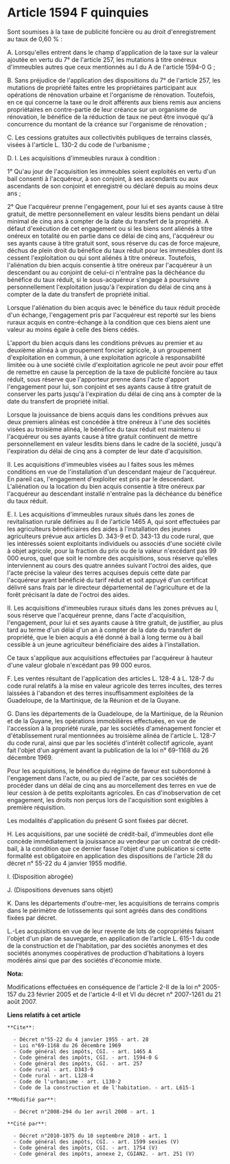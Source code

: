 # Article 1594 F quinquies

Sont soumises à la taxe de publicité foncière ou au droit d'enregistrement au taux de 0,60 % : 

A. Lorsqu'elles entrent dans le champ d'application de la taxe sur la valeur ajoutée en vertu du 7° de l'article 257, les
mutations à titre onéreux d'immeubles autres que ceux mentionnés au I du A de l'article 1594-0 G ; 

B. Sans préjudice de l'application des dispositions du 7° de l'article 257, les mutations de propriété faites entre les
propriétaires participant aux opérations de rénovation urbaine et l'organisme de rénovation. Toutefois, en ce qui concerne la
taxe ou le droit afférents aux biens remis aux anciens propriétaires en contre-partie de leur créance sur un organisme de
rénovation, le bénéfice de la réduction de taux ne peut être invoqué qu'à concurrence du montant de la créance sur
l'organisme de rénovation ; 

C. Les cessions gratuites aux collectivités publiques de terrains classés, visées à l'article L. 130-2 du code de
l'urbanisme ; 

D. I. Les acquisitions d'immeubles ruraux à condition : 

1° Qu'au jour de l'acquisition les immeubles soient exploités en vertu d'un bail consenti à l'acquéreur, à son conjoint, à
ses ascendants ou aux ascendants de son conjoint et enregistré ou déclaré depuis au moins deux ans ; 

2° Que l'acquéreur prenne l'engagement, pour lui et ses ayants cause à titre gratuit, de mettre personnellement en valeur
lesdits biens pendant un délai minimal de cinq ans à compter de la date du transfert de la propriété. A défaut d'exécution de
cet engagement ou si les biens sont aliénés à titre onéreux en totalité ou en partie dans ce délai de cinq ans, l'acquéreur
ou ses ayants cause à titre gratuit sont, sous réserve du cas de force majeure, déchus de plein droit du bénéfice du taux
réduit pour les immeubles dont ils cessent l'exploitation ou qui sont aliénés à titre onéreux. Toutefois, l'aliénation du
bien acquis consentie à titre onéreux par l'acquéreur à un descendant ou au conjoint de celui-ci n'entraîne pas la déchéance
du bénéfice du taux réduit, si le sous-acquéreur s'engage à poursuivre personnellement l'exploitation jusqu'à l'expiration du
délai de cinq ans à compter de la date du transfert de propriété initial. 

Lorsque l'aliénation du bien acquis avec le bénéfice du taux réduit procède d'un échange, l'engagement pris par l'acquéreur
est reporté sur les biens ruraux acquis en contre-échange à la condition que ces biens aient une valeur au moins égale à
celle des biens cédés. 

L'apport du bien acquis dans les conditions prévues au premier et au deuxième alinéa à un groupement foncier agricole, à un
groupement d'exploitation en commun, à une exploitation agricole à responsabilité limitée ou à une société civile
d'exploitation agricole ne peut avoir pour effet de remettre en cause la perception de la taxe de publicité foncière au taux
réduit, sous réserve que l'apporteur prenne dans l'acte d'apport l'engagement pour lui, son conjoint et ses ayants cause à
titre gratuit de conserver les parts jusqu'à l'expiration du délai de cinq ans à compter de la date du transfert de propriété
initial. 

Lorsque la jouissance de biens acquis dans les conditions prévues aux deux premiers alinéas est concédée à titre onéreux à
l'une des sociétés visées au troisième alinéa, le bénéfice du taux réduit est maintenu si l'acquéreur ou ses ayants cause à
titre gratuit continuent de mettre personnellement en valeur lesdits biens dans le cadre de la société, jusqu'à l'expiration
du délai de cinq ans à compter de leur date d'acquisition. 

II. Les acquisitions d'immeubles visées au I faites sous les mêmes conditions en vue de l'installation d'un descendant majeur
de l'acquéreur. En pareil cas, l'engagement d'exploiter est pris par le descendant. L'aliénation ou la location du bien
acquis consentie à titre onéreux par l'acquéreur au descendant installé n'entraîne pas la déchéance du bénéfice du taux
réduit. 

E. I. Les acquisitions d'immeubles ruraux situés dans les zones de revitalisation rurale définies au II de l'article 1465 A,
qui sont effectuées par les agriculteurs bénéficiaires des aides à l'installation des jeunes agriculteurs prévue aux articles
D. 343-9 et D. 343-13 du code rural, que les intéressés soient exploitants individuels ou associés d'une société civile à
objet agricole, pour la fraction du prix ou de la valeur n'excédant pas 99 000 euros, quel que soit le nombre des
acquisitions, sous réserve qu'elles interviennent au cours des quatre années suivant l'octroi des aides, que l'acte précise
la valeur des terres acquises depuis cette date par l'acquéreur ayant bénéficié du tarif réduit et soit appuyé d'un
certificat délivré sans frais par le directeur départemental de l'agriculture et de la forêt précisant la date de l'octroi
des aides. 

II. Les acquisitions d'immeubles ruraux situés dans les zones prévues au I, sous réserve que l'acquéreur prenne, dans l'acte
d'acquisition, l'engagement, pour lui et ses ayants cause à titre gratuit, de justifier, au plus tard au terme d'un délai
d'un an à compter de la date du transfert de propriété, que le bien acquis a été donné à bail à long terme ou à bail cessible
à un jeune agriculteur bénéficiaire des aides à l'installation. 

Ce taux s'applique aux acquisitions effectuées par l'acquéreur à hauteur d'une valeur globale n'excédant pas 99 000 euros. 

F. Les ventes résultant de l'application des articles L. 128-4 à L. 128-7 du code rural relatifs à la mise en valeur agricole
des terres incultes, des terres laissées à l'abandon et des terres insuffisamment exploitées de la Guadeloupe, de la
Martinique, de la Réunion et de la Guyane. 

G. Dans les départements de la Guadeloupe, de la Martinique, de la Réunion et de la Guyane, les opérations immobilières
effectuées, en vue de l'accession à la propriété rurale, par les sociétés d'aménagement foncier et d'établissement rural
mentionnées au troisième alinéa de l'article L. 128-7 du code rural, ainsi que par les sociétés d'intérêt collectif agricole,
ayant fait l'objet d'un agrément avant la publication de la loi n° 69-1168 du 26 décembre 1969. 

Pour les acquisitions, le bénéfice du régime de faveur est subordonné à l'engagement dans l'acte, ou au pied de l'acte, par
ces sociétés de procéder dans un délai de cinq ans au morcellement des terres en vue de leur cession à de petits exploitants
agricoles. En cas d'inobservation de cet engagement, les droits non perçus lors de l'acquisition sont exigibles à première
réquisition. 

Les modalités d'application du présent G sont fixées par décret. 

H. Les acquisitions, par une société de crédit-bail, d'immeubles dont elle concède immédiatement la jouissance au vendeur par
un contrat de crédit-bail, à la condition que ce dernier fasse l'objet d'une publication si cette formalité est obligatoire
en application des dispositions de l'article 28 du décret n° 55-22 du 4 janvier 1955 modifié. 

I. (Disposition abrogée) 

J. (Dispositions devenues sans objet) 

K. Dans les départements d'outre-mer, les acquisitions de terrains compris dans le périmètre de lotissements qui sont agréés
dans des conditions fixées par décret. 

L.-Les acquisitions en vue de leur revente de lots de copropriétés faisant l'objet d'un plan de sauvegarde, en application de
l'article L. 615-1 du code de la construction et de l'habitation, par des sociétés anonymes et des sociétés anonymes
coopératives de production d'habitations à loyers modérés ainsi que par des sociétés d'économie mixte.

**Nota:**

Modifications effectuées en conséquence de l'article 2-II de la loi n° 2005-157 du 23 février 2005 et de l'article 4-II et VI
du décret n° 2007-1261 du 21 août 2007.

**Liens relatifs à cet article**

	**Cite**:

	  - Décret n°55-22 du 4 janvier 1955 - art. 28
	  - Loi n°69-1168 du 26 décembre 1969
	  - Code général des impôts, CGI. - art. 1465 A
	  - Code général des impôts, CGI. - art. 1594-0 G
	  - Code général des impôts, CGI. - art. 257
	  - Code rural - art. D343-9
	  - Code rural - art. L128-4
	  - Code de l'urbanisme - art. L130-2
	  - Code de la construction et de l'habitation. - art. L615-1

	**Modifié par**:

	  - Décret n°2008-294 du 1er avril 2008 - art. 1

	**Cité par**:

	  - Décret n°2010-1075 du 10 septembre 2010 - art. 1
	  - Code général des impôts, CGI. - art. 1599 sexies (V)
	  - Code général des impôts, CGI. - art. 1754 (V)
	  - Code général des impôts, annexe 2, CGIAN2. - art. 251 (V)

